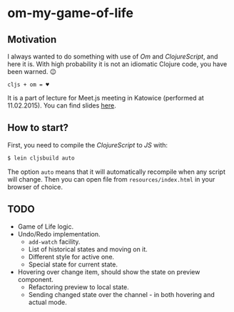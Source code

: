 # om-my-game-of-life

## Motivation

I always wanted to do something with use of *Om* and *ClojureScript*, and here it is. With high probability it is not an idiomatic Clojure code, you have been warned. :wink:

`cljs + om = ♥`

It is a part of lecture for Meet.js meeting in Katowice (performed at 11.02.2015). You can find slides [here](http://afronski.pl/presentations/).

## How to start?

First, you need to compile the *ClojureScript* to *JS* with:

```bash
$ lein cljsbuild auto
```

The option `auto` means that it will automatically recompile when any script will change. Then you can open file from `resources/index.html` in your browser of choice.

## TODO

- Game of Life logic.
- Undo/Redo implementation.
  - `add-watch` facility.
  - List of historical states and moving on it.
  - Different style for active one.
  - Special state for current state.
- Hovering over change item, should show the state on preview component.
  - Refactoring preview to local state.
  - Sending changed state over the channel - in both hovering and actual mode.
